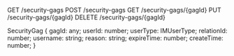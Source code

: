 GET /security-gags
POST /security-gags
GET /security-gags/{gagId}
PUT /security-gags/{gagId}
DELETE /security-gags/{gagId}

SecurityGag {
    gagId: any;
    userId: number;
    userType: IMUserType;
    relationId: number;
    username: string;
    reason: string;
    expireTime: number;
    createTime: number;
}